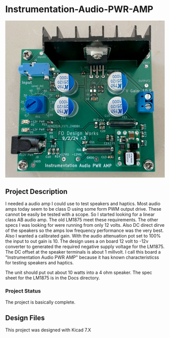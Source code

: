 # Instrumentation-Audio-PWR-AMP

![Robot_Front](https://github.com/jerryok826/Instrumentation-Audio-PWR-AMP/blob/main/Pictures/audio_pwr_amp_r3.jpeg)

## Project Description
I needed a audio amp I could use to test speakers and haptics. Most audio amps today seem to be class D using some form PWM output drive. These cannot be easily be tested with a scope. So I started looking for a linear class AB audio amp. The old LM1875 meet these requirements. The other specs I was looking for were running from only 12 volts. Also DC direct dirve of the speakers so the amps low frequency performance was the very best.  Also I wanted a calibrated gain. With the audio attenuation pot set to 100% the input to out gain is 10. The design uses a on board 12 volt to -12v converter to generated the required negative supply voltage for the LM1875. The DC offset at the speaker terminals is about 1 millvolt. I call this board a "Instrumentation Audio PWR AMP" because it has known characteristicss for testing speakers and haptics.

The unit should put out about 10 watts into a 4 ohm speaker. The spec sheet for the LM1875 is in the Docs directory. 

### Project Status
The project is basically complete.

## Design Files
This project was designed with Kicad 7.X
